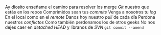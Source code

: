 Ay diosito enseñame el camino para resolver los merge
*Git* nuestro que estás en los repos
Comprimidos sean tus *commits*
Venga a nosotros tu *log*
En el local como en el *remote*
Danos hoy nuestro *pull* de cada día
Perdona nuestros *conflictos*
Como también perdonamos los de otros geeks
No nos dejes caer en *detached HEAD*
y líbranos de *SVN*
`git commit --amend`
